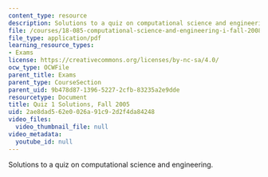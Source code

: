 ```yaml
---
content_type: resource
description: Solutions to a quiz on computational science and engineering.
file: /courses/18-085-computational-science-and-engineering-i-fall-2008/2ae8dad562e0026a91c92d2f4da84248_q1sols18085f05.pdf
file_type: application/pdf
learning_resource_types:
- Exams
license: https://creativecommons.org/licenses/by-nc-sa/4.0/
ocw_type: OCWFile
parent_title: Exams
parent_type: CourseSection
parent_uid: 9b478d87-1396-5227-2cfb-83235a2e9dde
resourcetype: Document
title: Quiz 1 Solutions, Fall 2005
uid: 2ae8dad5-62e0-026a-91c9-2d2f4da84248
video_files:
  video_thumbnail_file: null
video_metadata:
  youtube_id: null
---
```

Solutions to a quiz on computational science and engineering.